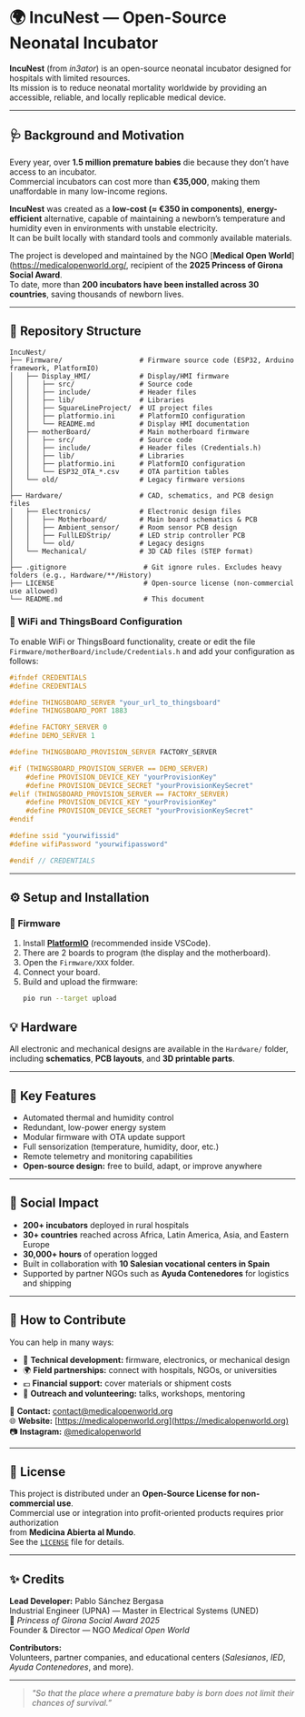# 🌍 IncuNest — Open-Source Neonatal Incubator

**IncuNest** (from *in3ator*) is an open-source neonatal incubator designed for hospitals with limited resources.  
Its mission is to reduce neonatal mortality worldwide by providing an accessible, reliable, and locally replicable medical device.

---

## 🩺 Background and Motivation

Every year, over **1.5 million premature babies** die because they don’t have access to an incubator.  
Commercial incubators can cost more than **€35,000**, making them unaffordable in many low-income regions.

**IncuNest** was created as a **low-cost (≈ €350 in components)**, **energy-efficient** alternative, capable of maintaining a newborn’s temperature and humidity even in environments with unstable electricity.  
It can be built locally with standard tools and commonly available materials.

The project is developed and maintained by the NGO [**Medical Open World**](https://medicalopenworld.org/, recipient of the **2025 Princess of Girona Social Award**.  
To date, more than **200 incubators have been installed across 30 countries**, saving thousands of newborn lives.

---

## 🧩 Repository Structure

```
IncuNest/
├── Firmware/                   # Firmware source code (ESP32, Arduino framework, PlatformIO)
│   ├── Display_HMI/            # Display/HMI firmware
│   │   ├── src/                # Source code
│   │   ├── include/            # Header files
│   │   ├── lib/                # Libraries
│   │   ├── SquareLineProject/  # UI project files
│   │   ├── platformio.ini      # PlatformIO configuration
│   │   └── README.md           # Display HMI documentation
│   ├── motherBoard/            # Main motherboard firmware
│   │   ├── src/                # Source code
│   │   ├── include/            # Header files (Credentials.h)
│   │   ├── lib/                # Libraries
│   │   ├── platformio.ini      # PlatformIO configuration
│   │   └── ESP32_OTA_*.csv     # OTA partition tables
│   └── old/                    # Legacy firmware versions
│
├── Hardware/                   # CAD, schematics, and PCB design files
│   ├── Electronics/            # Electronic design files
│   │   ├── Motherboard/        # Main board schematics & PCB
│   │   ├── Ambient_sensor/     # Room sensor PCB design
│   │   ├── FullLEDStrip/       # LED strip controller PCB
│   │   └── old/                # Legacy designs
│   └── Mechanical/             # 3D CAD files (STEP format)
│
├── .gitignore                   # Git ignore rules. Excludes heavy folders (e.g., Hardware/**/History)
├── LICENSE                      # Open-source license (non-commercial use allowed)
└── README.md                    # This document
```

### 🔐 WiFi and ThingsBoard Configuration

To enable WiFi or ThingsBoard functionality, create or edit the file  
`Firmware/motherBoard/include/Credentials.h` and add your configuration as follows:

```cpp
#ifndef CREDENTIALS
#define CREDENTIALS

#define THINGSBOARD_SERVER "your_url_to_thingsboard"
#define THINGSBOARD_PORT 1883

#define FACTORY_SERVER 0
#define DEMO_SERVER 1

#define THINGSBOARD_PROVISION_SERVER FACTORY_SERVER

#if (THINGSBOARD_PROVISION_SERVER == DEMO_SERVER)
    #define PROVISION_DEVICE_KEY "yourProvisionKey"
    #define PROVISION_DEVICE_SECRET "yourProvisionKeySecret"
#elif (THINGSBOARD_PROVISION_SERVER == FACTORY_SERVER)
    #define PROVISION_DEVICE_KEY "yourProvisionKey"
    #define PROVISION_DEVICE_SECRET "yourProvisionKeySecret"
#endif

#define ssid "yourwifissid"
#define wifiPassword "yourwifipassword"

#endif // CREDENTIALS

```

---

## ⚙️ Setup and Installation

### 🔧 Firmware
1. Install [**PlatformIO**](https://platformio.org/) (recommended inside VSCode).  
2. There are 2 boards to program (the display and the motherboard).
3. Open the `Firmware/XXX` folder.  
4. Connect your board.  
5. Build and upload the firmware:
   ```bash
   pio run --target upload

## 💡 Hardware

All electronic and mechanical designs are available in the `Hardware/` folder,  
including **schematics**, **PCB layouts**, and **3D printable parts**.

---

## 🧠 Key Features

- Automated thermal and humidity control  
- Redundant, low-power energy system  
- Modular firmware with OTA update support  
- Full sensorization (temperature, humidity, door, etc.)  
- Remote telemetry and monitoring capabilities  
- **Open-source design:** free to build, adapt, or improve anywhere  

---

## 🌱 Social Impact

- **200+ incubators** deployed in rural hospitals  
- **30+ countries** reached across Africa, Latin America, Asia, and Eastern Europe  
- **30,000+ hours** of operation logged  
- Built in collaboration with **10 Salesian vocational centers in Spain**  
- Supported by partner NGOs such as **Ayuda Contenedores** for logistics and shipping  

---

## 🤝 How to Contribute

You can help in many ways:

- 🧰 **Technical development:** firmware, electronics, or mechanical design  
- 🌍 **Field partnerships:** connect with hospitals, NGOs, or universities  
- 💶 **Financial support:** cover materials or shipment costs  
- 💬 **Outreach and volunteering:** talks, workshops, mentoring  

📩 **Contact:** [contact@medicalopenworld.org](mailto:contact@medicalopenworld.org)  
🌐 **Website:** [https://medicalopenworld.org](https://medicalopenworld.org)  
📷 **Instagram:** [@medicalopenworld](https://www.instagram.com/medicalopenworld)

---

## 📜 License

This project is distributed under an **Open-Source License for non-commercial use**.  
Commercial use or integration into profit-oriented products requires prior authorization  
from **Medicina Abierta al Mundo**.  
See the [`LICENSE`](LICENSE) file for details.

---

## ✨ Credits

**Lead Developer:** Pablo Sánchez Bergasa  
Industrial Engineer (UPNA) — Master in Electrical Systems (UNED)  
🏅 *Princess of Girona Social Award 2025*  
Founder & Director — NGO *Medical Open World*

**Contributors:**  
Volunteers, partner companies, and educational centers (*Salesianos*, *IED*, *Ayuda Contenedores*, and more).

---

> *"So that the place where a premature baby is born does not limit their chances of survival.”*
